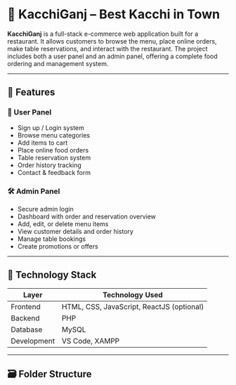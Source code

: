 # 🥘 KacchiGanj – Best Kacchi in Town

**KacchiGanj** is a full-stack e-commerce web application built for a restaurant. It allows customers to browse the menu, place online orders, make table reservations, and interact with the restaurant. The project includes both a user panel and an admin panel, offering a complete food ordering and management system.

---

## 🚀 Features

### 👥 User Panel
- Sign up / Login system
- Browse menu categories
- Add items to cart
- Place online food orders
- Table reservation system
- Order history tracking
- Contact & feedback form

### 🛠️ Admin Panel
- Secure admin login
- Dashboard with order and reservation overview
- Add, edit, or delete menu items
- View customer details and order history
- Manage table bookings
- Create promotions or offers

---

## 🧰 Technology Stack

| Layer           | Technology Used             |
|----------------|-----------------------------|
| Frontend        | HTML, CSS, JavaScript, ReactJS (optional) |
| Backend         | PHP                         |
| Database        | MySQL                       |
| Development     | VS Code, XAMPP              |

---

## 🗃️ Folder Structure

